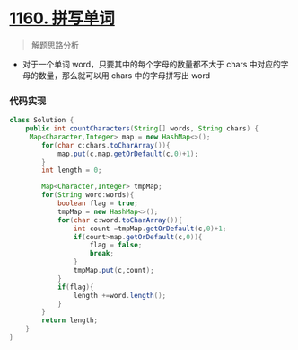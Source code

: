 # [1160. 拼写单词](https://leetcode-cn.com/problems/find-words-that-can-be-formed-by-characters/)

> 解题思路分析

- 对于一个单词 word，只要其中的每个字母的数量都不大于 chars 中对应的字母的数量，那么就可以用 chars 中的字母拼写出 word

### 代码实现


~~~java
class Solution {
    public int countCharacters(String[] words, String chars) {
     Map<Character,Integer> map = new HashMap<>();
        for(char c:chars.toCharArray()){
            map.put(c,map.getOrDefault(c,0)+1);
        }
        int length = 0;

        Map<Character,Integer> tmpMap;
        for(String word:words){
            boolean flag = true;
            tmpMap = new HashMap<>();
            for(char c:word.toCharArray()){
                int count =tmpMap.getOrDefault(c,0)+1;
                if(count>map.getOrDefault(c,0)){
                    flag = false;
                    break;
                }
                tmpMap.put(c,count);
            }
            if(flag){
                length +=word.length();
            }
        }
        return length;
    }
}
~~~